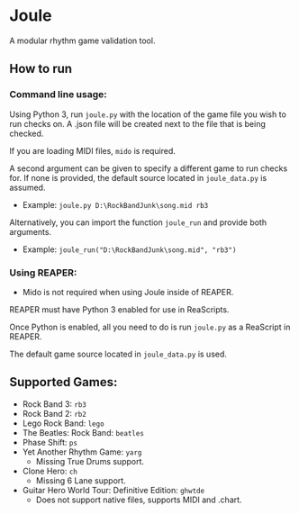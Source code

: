 # Joule
A modular rhythm game validation tool.

## How to run

### Command line usage:

Using Python 3, run `joule.py` with the location of the game file you wish to run checks on. A .json file will be created next to the file that is being checked.

If you are loading MIDI files, `mido` is required.

A second argument can be given to specify a different game to run checks for. If none is provided, the default source located in `joule_data.py` is assumed.

- Example: `joule.py D:\RockBandJunk\song.mid rb3`

Alternatively, you can import the function `joule_run` and provide both arguments.

- Example: `joule_run("D:\RockBandJunk\song.mid", "rb3")`


### Using REAPER:
- Mido is not required when using Joule inside of REAPER.
  
REAPER must have Python 3 enabled for use in ReaScripts.

Once Python is enabled, all you need to do is run `joule.py` as a ReaScript in REAPER.

The default game source located in `joule_data.py` is used.

## Supported Games:
* Rock Band 3: `rb3`
* Rock Band 2: `rb2`
* Lego Rock Band: `lego`
* The Beatles: Rock Band: `beatles`
* Phase Shift: `ps`
* Yet Another Rhythm Game: `yarg`
  * Missing True Drums support.
* Clone Hero: `ch`
  * Missing 6 Lane support.
* Guitar Hero World Tour: Definitive Edition: `ghwtde`
  * Does not support native files, supports MIDI and .chart.
